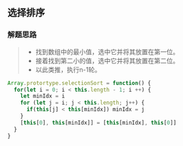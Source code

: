 ## 选择排序

### 解题思路

> - 找到数组中的最小值，选中它并将其放置在第一位。
> - 接着找到第二小的值，选中它并将其放置在第二位。
> - 以此类推，执行n-1轮。



```js
Array.protortype.selectionSort = function() {
  for(let i = 0; i < this.length - 1; i ++) {
    let minIdx = i
    for (let j = i; j < this.length; j++) {
      if(this[j] < this[minIdx]) minIdx = j 
    }
  	[this[0], this[minIdx]] = [this[minIdx], this[0]]
  }  
}
```

